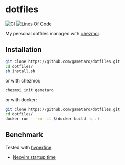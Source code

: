 # dotfiles

[![CI](https://github.com/gametaro/dotfiles/actions/workflows/ci.yml/badge.svg)](https://github.com/gametaro/dotfiles/actions/workflows/ci.yml)
[![Lines Of Code](https://tokei.rs/b1/github/gametaro/dotfiles?category=code)](https://github.com/XAMPPRocky/tokei)

My personal dotfiles managed with [chezmoi](https://github.com/twpayne/chezmoi).

## Installation

```sh
git clone https://github.com/gametaro/dotfiles.git
cd dotfiles/
sh install.sh
```

or with chezmoi:

```sh
chezmoi init gametaro
```

or with docker:

```sh
git clone https://github.com/gametaro/dotfiles.git
cd dotfiles/
docker run ---rm -it $(docker build -q .)
```

## Benchmark

Tested with [hyperfine](https://github.com/sharkdp/hyperfine).

* [Neovim startup time](https://gametaro.github.io/dotfiles/dev/bench/)  
